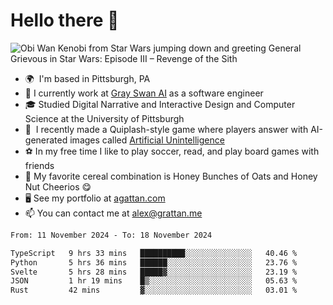 <!--
**GameDog9988/GameDog9988** is a ✨ _special_ ✨ repository because its `README.md` (this file) appears on your GitHub profile.

Here are some ideas to get you started:

- 🔭 I’m currently working on ...
- 🌱 I’m currently learning ...
- 👯 I’m looking to collaborate on ...
- 🤔 I’m looking for help with ...
- 💬 Ask me about ...
- 📫 How to reach me: ...
- 😄 Pronouns: ...
- ⚡ Fun fact: ...
-->



Hello there 👋
==================================

![Obi Wan Kenobi from Star Wars jumping down and greeting General Grievous in Star Wars: Episode III – Revenge of the Sith](https://github.com/agrattan0820/agrattan0820/assets/51346343/689e56eb-29be-46a5-a079-28ea727b5f7e)


- 🌍  I'm based in Pittsburgh, PA
- 🦢  I currently work at [Gray Swan AI](https://www.grayswan.ai) as a software engineer
- 🎓  Studied Digital Narrative and Interactive Design and Computer Science at the University of Pittsburgh
- 👾  I recently made a Quiplash-style game where players answer with AI-generated images called [Artificial Unintelligence](https://github.com/agrattan0820/artificial-unintelligence)
- ⚽  In my free time I like to play soccer, read, and play board games with friends
- 🥣  My favorite cereal combination is Honey Bunches of Oats and Honey Nut Cheerios 😋
- 🖥️  See my portfolio at [agattan.com](http://agrattan.com/)
- 📫  You can contact me at [alex@grattan.me](mailto:alex@grattan.me)

<!--START_SECTION:waka-->

```txt
From: 11 November 2024 - To: 18 November 2024

TypeScript   9 hrs 33 mins   ██████████░░░░░░░░░░░░░░░   40.46 %
Python       5 hrs 36 mins   ██████░░░░░░░░░░░░░░░░░░░   23.76 %
Svelte       5 hrs 28 mins   █████▓░░░░░░░░░░░░░░░░░░░   23.19 %
JSON         1 hr 19 mins    █▒░░░░░░░░░░░░░░░░░░░░░░░   05.63 %
Rust         42 mins         ▓░░░░░░░░░░░░░░░░░░░░░░░░   03.01 %
```

<!--END_SECTION:waka-->
